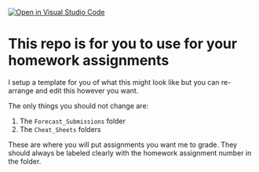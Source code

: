 [![Open in Visual Studio Code](https://classroom.github.com/assets/open-in-vscode-f059dc9a6f8d3a56e377f745f24479a46679e63a5d9fe6f495e02850cd0d8118.svg)](https://classroom.github.com/online_ide?assignment_repo_id=5479652&assignment_repo_type=AssignmentRepo)
# This repo is for you to use for your homework assignments
I setup a template for you of what this might look like but you can re-arrange and edit this however you want.

The only things you should not change are:
1. The `Forecast_Submissions` folder
2. The `Cheat_Sheets` folders

These are where you will put assignments you want me to grade. They should always be labeled clearly with the homework assignment number in the folder.
